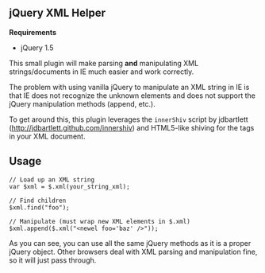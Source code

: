 jQuery XML Helper
-----------------

**Requirements**

 - jQuery 1.5

This small plugin will make parsing **and** manipulating XML strings/documents in IE
much easier and work correctly.

The problem with using vanilla jQuery to manipulate an XML string in IE
is that IE does not recognize the unknown elements and does not support the jQuery
manipulation methods (append, etc.).

To get around this, this plugin leverages the `innerShiv` script by jdbartlett
(http://jdbartlett.github.com/innershiv) and HTML5-like shiving for the tags
in your XML document.

Usage
-----

    // Load up an XML string
    var $xml = $.xml(your_string_xml);
    
    // Find children
    $xml.find("foo");
    
    // Manipulate (must wrap new XML elements in $.xml)
    $xml.append($.xml("<newel foo='baz' />"));

As you can see, you can use all the same jQuery methods as it is a proper jQuery object.
Other browsers deal with XML parsing and manipulation fine, so it will just pass through.